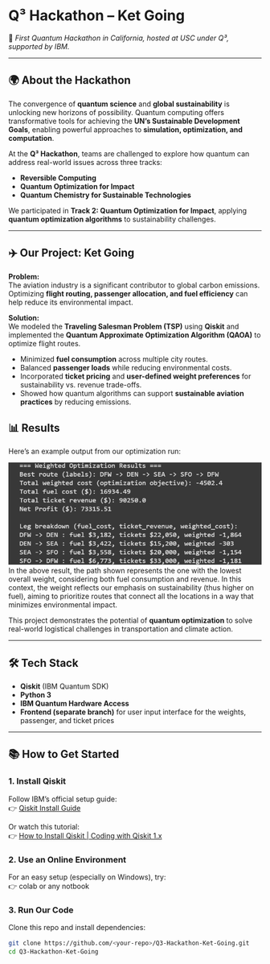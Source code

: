 # Q³ Hackathon – Ket Going

🚀 *First Quantum Hackathon in California, hosted at USC under Q³, supported by IBM.*

---

## 🌍 About the Hackathon
The convergence of **quantum science** and **global sustainability** is unlocking new horizons of possibility. Quantum computing offers transformative tools for achieving the **UN’s Sustainable Development Goals**, enabling powerful approaches to **simulation, optimization, and computation**. 

At the **Q³ Hackathon**, teams are challenged to explore how quantum can address real-world issues across three tracks:  
- **Reversible Computing**  
- **Quantum Optimization for Impact**  
- **Quantum Chemistry for Sustainable Technologies**  

We participated in **Track 2: Quantum Optimization for Impact**, applying **quantum optimization algorithms** to sustainability challenges.  

---

## ✈️ Our Project: Ket Going
**Problem:**  
The aviation industry is a significant contributor to global carbon emissions. Optimizing **flight routing, passenger allocation, and fuel efficiency** can help reduce its environmental impact.  

**Solution:**  
We modeled the **Traveling Salesman Problem (TSP)** using **Qiskit** and implemented the **Quantum Approximate Optimization Algorithm (QAOA)** to optimize flight routes.  
- Minimized **fuel consumption** across multiple city routes.  
- Balanced **passenger loads** while reducing environmental costs.  
- Incorporated **ticket pricing** and **user-defined weight preferences** for sustainability vs. revenue trade-offs.  
- Showed how quantum algorithms can support **sustainable aviation practices** by reducing emissions.  

  
## 📊 Results
Here’s an example output from our optimization run:  

![Quantum Wings Results](result.png)  
In the above result, the path shown represents the one with the lowest overall weight, considering both fuel consumption and revenue. In this context, the weight reflects our emphasis on sustainability (thus higher on fuel), aiming to prioritize routes that connect all the locations in a way that minimizes environmental impact.

This project demonstrates the potential of **quantum optimization** to solve real-world logistical challenges in transportation and climate action.  

---

## 🛠️ Tech Stack
- **Qiskit** (IBM Quantum SDK)  
- **Python 3**  
- **IBM Quantum Hardware Access**
-  **Frontend (separate branch)** for user input interface for the weights, passenger, and ticket prices

---

## 📚 How to Get Started

### 1. Install Qiskit
Follow IBM’s official setup guide:  
👉 [Qiskit Install Guide](https://qiskit.org/documentation/getting_started.html)  

Or watch this tutorial:  
👉 [How to Install Qiskit | Coding with Qiskit 1.x](https://www.youtube.com/watch?v=ZtWbzRLQ4VQ)  

### 2. Use an Online Environment
For an easy setup (especially on Windows), try:  
👉 colab or any notbook 

### 3. Run Our Code
Clone this repo and install dependencies:  
```bash
git clone https://github.com/<your-repo>/Q3-Hackathon-Ket-Going.git
cd Q3-Hackathon-Ket-Going
